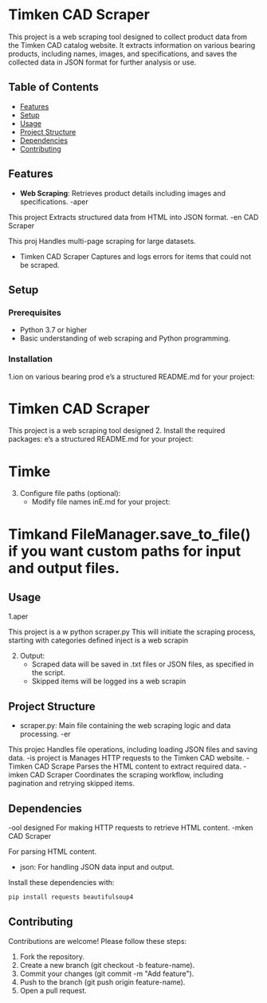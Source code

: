 # Timken CAD Scraper

This project is a web scraping tool designed to collect product data from the Timken CAD catalog website. It extracts information on various bearing products, including names, images, and specifications, and saves the collected data in JSON format for further analysis or use.

## Table of Contents
- [Features](#features)
- [Setup](#setup)
- [Usage](#usage)
- [Project Structure](#project-structure)
- [Dependencies](#dependencies)
- [Contributing](#contributing)

## Features
- **Web Scraping**: Retrieves product details including images and specifications.
-aper

This project Extracts structured data from HTML into JSON format.
-en CAD Scraper

This proj Handles multi-page scraping for large datasets.
- Timken CAD Scraper
 Captures and logs errors for items that could not be scraped.

## Setup

### Prerequisites
- Python 3.7 or higher
- Basic understanding of web scraping and Python programming.

### Installation
1.ion on various bearing prod   e’s a structured README.md for your project:

# Timken CAD Scraper

This project is a web scraping tool designed
2. Install the required packages:
   e’s a structured README.md for your project:

# Timke
3. Configure file paths (optional):
   - Modify file names inE.md for your project:

# Timkand FileManager.save_to_file() if you want custom paths for input and output files.

## Usage
1.aper

This project is a w
   python scraper.py
       This will initiate the scraping process, starting with categories defined inject is a web scrapin

2. Output:
   - Scraped data will be saved in .txt files or JSON files, as specified in the script.
   - Skipped items will be logged ins a web scrapin

## Project Structure
- scraper.py: Main file containing the web scraping logic and data processing.
-er

This projec Handles file operations, including loading JSON files and saving data.
-is project is Manages HTTP requests to the Timken CAD website.
-Timken CAD Scrape Parses the HTML content to extract required data.
-imken CAD Scraper Coordinates the scraping workflow, including pagination and retrying skipped items.

## Dependencies
-ool designed For making HTTP requests to retrieve HTML content.
-mken CAD Scraper

 For parsing HTML content.
- json: For handling JSON data input and output.

Install these dependencies with:
```bash
pip install requests beautifulsoup4
```

## Contributing

Contributions are welcome! Please follow these steps:

 1. Fork the repository.
 2. Create a new branch (git checkout -b feature-name).
 3. Commit your changes (git commit -m "Add feature").
 4. Push to the branch (git push origin feature-name).
 5. Open a pull request.
